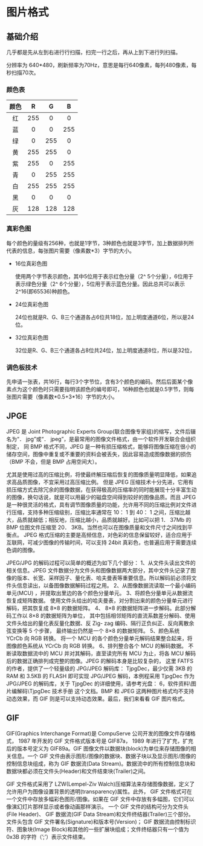 # 图片格式

## 基础介绍

几乎都是先从左到右进行行扫描，扫完一行之后，再从上到下进行列扫描。

分辨率为 640*480，刷新频率为70Hz，意思是每行640像素，每列480像素，每秒扫描70次。

### 颜色表

| 颜色 |  R   |  G   |  B   |
| :--: | :--: | :--: | :--: |
|  红  | 255  |  0   |  0   |
|  蓝  |  0   |  0   | 255  |
|  绿  |  0   | 255  |  0   |
|  黄  | 255  | 255  |  0   |
|  紫  | 255  |  0   | 255  |
|  青  |  0   | 255  | 255  |
|  白  | 255  | 255  | 255  |
|  黑  |  0   |  0   |  0   |
|  灰  | 128  | 128  | 128  |

### 真彩色图

每个颜色的量级有256种，也就是1字节，3种颜色也就是3字节，加上数据排列所代表的信息，每张图片需要（像素数*3）字节的大小。

- 16位真彩色图

  使用两个字节表示颜色，其中5位用于表示红色分量（2^ 5个分量），6位用于表示绿色分量（2^ 6个分量），5位用于表示蓝色分量。因此总共可以表示2^16(即65536)种颜色。

- 24位真彩色图

  24位也就是R、G、B三个通道各占6位共18位，加上明度通道6位，所以是24位。

- 32位真彩色图

  32位是R、G、B三个通道各占8位共24位，加上明度通道8位，所以是32位，

### 调色板技术

先申请一张表，共16行，每行3个字节位，含有3个颜色的编码。然后后面某个像素点为这个颜色时只需要指明该颜色的编号即可，16种颜色也就是0.5字节，则每张图片需要（像素数\*0.5+3\*16）字节的大小。



## JPGE

JPEG 是 Joint Photographic Experts Group(联合图像专家组)的缩写，文件后辍名为“． jpg”或“． jpeg”，是最常用的图像文件格式，由一个软件开发联合会组织制定， 同 BMP 格式不同，JPEG 是一种有损压缩格式，能够将图像压缩在很小的储存空间，图像中重复或不重要的资料会被丢失，因此容易造成图像数据的损伤（BMP 不会，但是 BMP 占用空间大）。

尤其是使用过高的压缩比例，将使最终解压缩后恢复的图像质量明显降低，如果追求高品质图像，不宜采用过高压缩比例。 但是 JPEG 压缩技术十分先进，它用有损压缩方式去除冗余的图像数据，在获得极高的压缩率的同时能展现十分丰富生动的图像，换句话说，就是可以用最少的磁盘空间得到较好的图像品质。而且 JPEG 是一种很灵活的格式，具有调节图像质量的功能，允许用不同的压缩比例对文件进行压缩，支持多种压缩级别，压缩比率通常在 10： 1 到 40： 1 之间，压缩比越大，品质就越低；相反地，压缩比越小，品质就越好。比如可以把 1． 37Mb 的 BMP 位图文件压缩至 20． 3KB。当然也可以在图像质量和文件尺寸之间找到平衡点。 JPEG 格式压缩的主要是高频信息，对色彩的信息保留较好，适合应用于互联网，可减少图像的传输时间，可以支持 24bit 真彩色，也普遍应用于需要连续色调的图像。

JPEG/JPG 的解码过程可以简单的概述为如下几个部分：
1、从文件头读出文件的相关信息。JPEG 文件数据分为文件头和图像数据两大部分，其中文件头记录了图像的版本、长宽、采样因子、量化表、哈夫曼表等重要信息。所以解码前必须将文件头信息读出，以备图像数据解码过程之用。
2、从图像数据流读取一个最小编码单元(MCU) ，并提取出里边的各个颜色分量单元。
3、将颜色分量单元从数据流恢复成矩阵数据。
使用文件头给出的哈夫曼表，对分割出来的颜色分量单元进行解码，把其恢复成 8×8
的数据矩阵。
4、 8×8 的数据矩阵进一步解码。此部分解码工作以 8×8 的数据矩阵为单位， 其中包括相邻矩阵的直流系数差分解码、使用文件头给出的量化表反量化数据、反 Zig- zag 编码、隔行正负纠正、反向离散余弦变换等 5 个步骤， 最终输出仍然是一个 8×8 的数据矩阵。
5、颜色系统 YCrCb 向 RGB 转换。
将一个 MCU 的各个颜色分量单元解码结果整合起来，将图像颜色系统从 YCrCb 向
RGB 转换。
6、排列整合各个 MCU 的解码数据。
不断读取数据流中的 MCU 并对其解码，直至读完所有 MCU 为止，将各 MCU 解码后的数据正确排列成完整的图像。JPEG 的解码本身是比较复杂的， 这里 FATFS 的作者，提供了一个轻量级的 JPG/JPEG 解码库： TjpgDec，最少仅需 3KB 的 RAM 和 3.5KB 的 FLASH 即可实现 JPG/JPEG 解码，本例程采用 TjpgDec 作为 JPG/JPEG 的解码库，关于 TjpgDec 的详细使用，请参考光盘： 6，软件资料\图片编解码\TjpgDec 技术手册 这个文档。BMP 和 JPEG 这两种图片格式均不支持动态效果，而 GIF 则是可以支持动态效果。最后，我们来看看 GIF 图片格式。

## GIF

GIF(Graphics Interchange Format)是 CompuServe 公司开发的图像文件存储格式， 1987 年开发的 GIF 文件格式版本号是 GIF87a， 1989 年进行了扩充，扩充后的版本号定义为 GIF89a。GIF 图像文件以数据块(block)为单位来存储图像的相关信息。一个 GIF 文件由表示图形/图像的数据块、数据子块以及显示图形/图像的控制信息块组成，称为 GIF 数据流(Data Stream)。数据流中的所有控制信息块和数据块都必须在文件头(Header)和文件结束块(Trailer)之间。

GIF 文件格式采用了 LZW(Lempel-Ziv Walch)压缩算法来存储图像数据，定义了允许用户为图像设置背景的透明(transparency)属性。此外， GIF 文件格式可在一个文件中存放多幅彩色图形/图像。如果在 GIF 文件中存放有多幅图，它们可以像演幻灯片那样显示或者像动画那样演示。
一个 GIF 文件的结构可分为文件头(File Header)、 GIF 数据流(GIF Data Stream)和文件终结器(Trailer)三个部分。文件头包含 GIF 文件署名(Signature)和版本号(Version)； GIF 数据流由控制标识符、图象块(Image Block)和其他的一些扩展块组成；文件终结器只有一个值为 0x3B 的字符（’;’）表示文件结束。